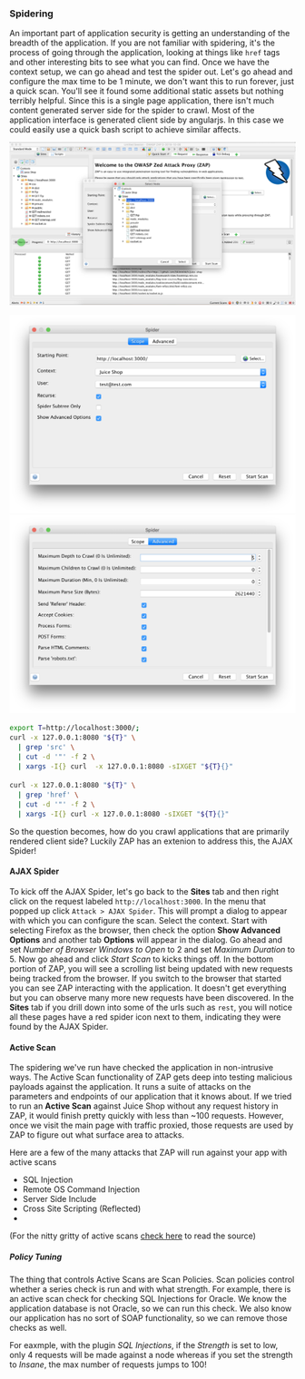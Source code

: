 ### Spidering
An important part of application security is getting an understanding of the breadth of the application. If you are not familiar with spidering, it's the process of going through the application, looking at things like `href` tags and other 
interesting bits to see what you can find.
Once we have the context setup, we can go ahead and test the spider out. Let's go ahead and configure the max time to be 1 minute, we don't want this to run forever, just a quick scan. You'll see it found some additional static assets but nothing terribly helpful. Since this is a single page application, there isn't much content generated server side for the spider to crawl. Most of the application interface is generated client side by angularjs.  In this case we could easily use a quick bash script to achieve similar affects.

![Spider Start](assets/images/zap-spider-start.jpg)


![Spider Scope](assets/images/zap-spider-scope.png)
![Spider Adanced](assets/images/zap-spider-advanced.png)

```sh
export T=http://localhost:3000/; 
curl -x 127.0.0.1:8080 "${T}" \
  | grep 'src' \
  | cut -d '"' -f 2 \
  | xargs -I{} curl  -x 127.0.0.1:8080 -sIXGET "${T}{}"

curl -x 127.0.0.1:8080 "${T}" \
  | grep 'href' \
  | cut -d '"' -f 2 \
  | xargs -I{} curl -x 127.0.0.1:8080 -sIXGET "${T}{}"
```

So the question becomes, how do you crawl applications that are primarily rendered client side? Luckily ZAP has an extenion to address this, the AJAX Spider!

#### AJAX Spider
To kick off the AJAX Spider, let's go back to the **Sites** tab and then right click on the request labeled `http://localhost:3000`. 
In the menu that popped up click `Attack > AJAX Spider`. This will prompt a dialog to appear with which you can configure the scan. Select 
the context. Start with selecting Firefox as the browser, then check the option **Show Advanced Options** and another tab **Options** will appear in the dialog. 
Go ahead and set *Number of Browser Windows to Open* to 2 and set *Maximum Duration* to 5. Now go ahead and click *Start Scan* to kicks things off.
In the bottom portion of ZAP, you will see a scrolling list being updated with new requests being tracked from the browser. If you switch to 
the browser that started you can see ZAP interacting with the application. It doesn't get everything but you can observe many more new requests 
have been discovered. In the **Sites** tab if you drill down into some of the urls such as `rest`, you will notice all these pages have a red spider icon 
next to them, indicating they were found by the AJAX Spider.


#### Active Scan
The spidering we've run have checked the application in non-intrusive ways. The Active Scan functionality of ZAP 
gets deep into testing malicious payloads against the application. It runs a suite of attacks on the parameters and 
endpoints of our application that it knows about. If we tried to run an **Active Scan** against Juice Shop without any
request history in ZAP, it would finish pretty quickly with less than ~100 requests. However, once we visit the main
page with traffic proxied, those requests are used by ZAP to figure out what surface area to attacks.

Here are a few of the many attacks that ZAP will run against your app with active scans
- SQL Injection
- Remote OS Command Injection
- Server Side Include
- Cross Site Scripting (Reflected)
- 
(For the nitty gritty of active scans [check here](https://github.com/zaproxy/zap-extensions/tree/master/src/org/zaproxy/zap/extension/ascanrules) to read the source)

##### Policy Tuning
The thing that controls Active Scans are Scan Policies. Scan policies control whether a series check is run and with what
strength. For example, there is an active scan check for checking SQL Injections for Oracle. We know the application database is not Oracle, so we can run this check. We also know our application has no sort of SOAP functionality, so 
we can remove those checks as well. 

For eaxmple, with the plugin *SQL Injections*, if the *Strength* is set to low, only 4 requests will be made against a node whereas if you set the 
strength to *Insane*, the max number of requests jumps to 100!
